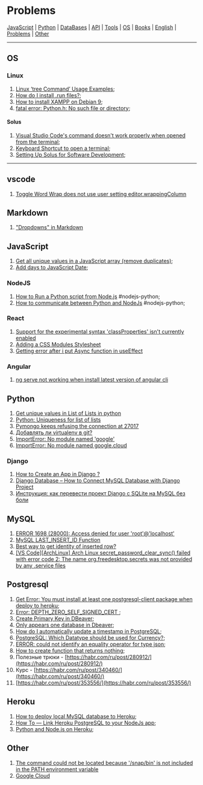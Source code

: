 # Problems

[JavaScript](./javascript.md) | [Python](./python.md) | [DataBases](./databases.md) | [API](./api.md) | [Tools](./tools.md) | [OS](./os.md) | [Books](./books.md) | [English](./english.md) | [Problems](./problems.md) | [Other](./other.md)

---

## OS

### Linux

1. [Linux ‘tree Command’ Usage Examples](https://www.tecmint.com/linux-tree-command-examples/);
1. [How do I install .run files?](https://askubuntu.com/questions/18747/how-do-i-install-run-files);
1. [How to install XAMPP on Debian 9](https://linux4one.com/how-to-install-xampp-on-debian-9/);
1. [fatal error: Python.h: No such file or directory](https://stackoverflow.com/questions/21530577/fatal-error-python-h-no-such-file-or-directory);

#### Solus

1. [Visual Studio Code's command doesn't work properly when opened from the terminal](https://dev.getsol.us/T2043);
1. [Keyboard Shortcut to open a terminal](https://discuss.getsol.us/d/1427-keyboard-shortcut-to-open-a-terminal/8);
1. [Setting Up Solus for Software Development](https://www.stuartellis.name/articles/solus-setup/);

---

## vscode

1. [Toggle Word Wrap does not use user setting editor.wrappingColumn](https://github.com/microsoft/vscode/issues/6433)

## Markdown

1. ["Dropdowns" in Markdown](https://gist.github.com/citrusui/07978f14b11adada364ff901e27c7f61)

## JavaScript

1. [Get all unique values in a JavaScript array (remove duplicates)](https://stackoverflow.com/questions/1960473/get-all-unique-values-in-a-javascript-array-remove-duplicates);
1. [Add days to JavaScript Date](https://stackoverflow.com/questions/563406/add-days-to-javascript-date);

### NodeJS

1. [How to Run a Python script from Node.js](https://medium.com/swlh/run-python-script-from-node-js-and-send-data-to-browser-15677fcf199f) #nodejs-python;
1. [How to communicate between Python and NodeJs](https://www.sohamkamani.com/blog/2015/08/21/python-nodejs-comm/) #nodejs-python;

### React

1. [Support for the experimental syntax 'classProperties' isn't currently enabled](https://stackoverflow.com/questions/52237855/support-for-the-experimental-syntax-classproperties-isnt-currently-enabled)
1. [Adding a CSS Modules Stylesheet](https://create-react-app.dev/docs/adding-a-css-modules-stylesheet/)
1. [Getting error after i put Async function in useEffect](https://stackoverflow.com/questions/58495238/getting-error-after-i-put-async-function-in-useeffect)

### Angular

1. [ng serve not working when install latest version of angular cli](https://github.com/angular/angular-cli/issues/4895)

## Python

1. [Get unique values in List of Lists in python](https://stackoverflow.com/questions/30565759/get-unique-values-in-list-of-lists-in-python/30565803)
2. [Python: Uniqueness for list of lists](https://stackoverflow.com/questions/3724551/python-uniqueness-for-list-of-lists)
3. [Pymongo keeps refusing the connection at 27017](https://stackoverflow.com/questions/7744147/pymongo-keeps-refusing-the-connection-at-27017/24410282)
4. [Добавлять ли virtualenv в git?](https://qna.habr.com/q/282147)
5. [ImportError: No module named 'google'](https://stackoverflow.com/questions/36183486/importerror-no-module-named-google)
6. [ImportError: No module named google.cloud](https://stackoverflow.com/questions/44397506/importerror-no-module-named-google-cloud)

### Django

1. [How to Create an App in Django ?](https://www.geeksforgeeks.org/how-to-create-an-app-in-django/)
2. [Django Database – How to Connect MySQL Database with Django Project](https://data-flair.training/blogs/django-database/)
3. [Инструкция: как перевести проект Django с SQLite на MySQL без боли](https://tproger.ru/articles/django-sqlite-to-mysql/)

## MySQL

1. [ERROR 1698 (28000): Access denied for user 'root'@'localhost'](https://stackoverflow.com/questions/39281594/error-1698-28000-access-denied-for-user-rootlocalhost)
2. [MySQL LAST_INSERT_ID Function](https://www.mysqltutorial.org/mysql-last_insert_id.aspx)
3. [Best way to get identity of inserted row?](https://stackoverflow.com/questions/42648/best-way-to-get-identity-of-inserted-row)
4. [\[VS Code\]\[ArchLinux\] Arch Linux secret_password_clear_sync() failed with error code 2: The name org.freedesktop.secrets was not provided by any .service files](https://github.com/MicrosoftDocs/live-share/issues/224)

## Postgresql

1. [Get Error: You must install at least one postgresql-client package when deploy to heroku](https://stackoverflow.com/questions/28290488/get-error-you-must-install-at-least-one-postgresql-client-version-package-whe);
1. [Error: DEPTH_ZERO_SELF_SIGNED_CERT ](https://github.com/request/request/issues/418);
1. [Create Primary Key in DBeaver](https://github.com/dbeaver/dbeaver/wiki/New-Table-creation);
1. [Only appears one database in Dbeaver](https://github.com/dbeaver/dbeaver/issues/1849);
1. [How do I automatically update a timestamp in PostgreSQL](https://stackoverflow.com/questions/9556474/how-do-i-automatically-update-a-timestamp-in-postgresql);
1. [PostgreSQL: Which Datatype should be used for Currency?](https://stackoverflow.com/questions/15726535/postgresql-which-datatype-should-be-used-for-currency);
1. [ERROR:  could not identify an equality operator for type json](https://stackoverflow.com/questions/23509740/distinct-on-postgresql-json-data-column/23512013);
1. [How to create function that returns nothing](https://stackoverflow.com/questions/14216716/how-to-create-function-that-returns-nothing);
1. Полезные трюки - [https://habr.com/ru/post/280912/](https://habr.com/ru/post/280912/)
1. Курс - [https://habr.com/ru/post/340460/](https://habr.com/ru/post/340460/)
1. [https://habr.com/ru/post/353556/](https://habr.com/ru/post/353556/)

## Heroku

1. [How to deploy local MySQL database to Heroku](https://stackoverflow.com/questions/15191259/how-to-deploy-local-mysql-database-to-heroku);
1. [How To — Link Heroku PostgreSQL to your NodeJs app](https://medium.com/@jenniferolibie/how-to-link-heroku-postgresql-to-your-nodejs-app-c5df65cf6675);
1. [Python and Node.js on Heroku](https://stackoverflow.com/questions/39897505/python-and-node-js-on-heroku);

## Other

1. [The command could not be located because '/snap/bin' is not included in the PATH environment variable](https://stackoverflow.com/questions/57121916/the-command-could-not-be-located-because-snap-bin-is-not-included-in-the-path)
2. [Google Cloud](https://cloud.google.com/docs/authentication/getting-started)
